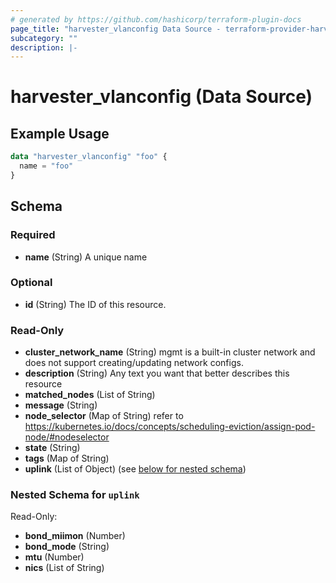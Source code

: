 ```yaml
---
# generated by https://github.com/hashicorp/terraform-plugin-docs
page_title: "harvester_vlanconfig Data Source - terraform-provider-harvester"
subcategory: ""
description: |-
---
```


# harvester_vlanconfig (Data Source)

## Example Usage

```terraform
data "harvester_vlanconfig" "foo" {
  name = "foo"
}
```

<!-- schema generated by tfplugindocs -->

## Schema

### Required

- **name** (String) A unique name

### Optional

- **id** (String) The ID of this resource.

### Read-Only

- **cluster_network_name** (String) mgmt is a built-in cluster network and does not support creating/updating network configs.
- **description** (String) Any text you want that better describes this resource
- **matched_nodes** (List of String)
- **message** (String)
- **node_selector** (Map of String) refer to https://kubernetes.io/docs/concepts/scheduling-eviction/assign-pod-node/#nodeselector
- **state** (String)
- **tags** (Map of String)
- **uplink** (List of Object) (see [below for nested schema](#nestedatt--uplink))

<a id="nestedatt--uplink"></a>

### Nested Schema for `uplink`

Read-Only:

- **bond_miimon** (Number)
- **bond_mode** (String)
- **mtu** (Number)
- **nics** (List of String)
